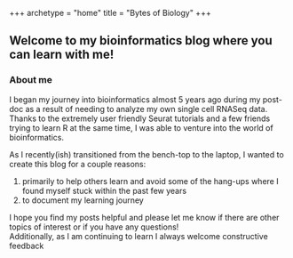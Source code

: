 +++
archetype = "home"
title = "Bytes of Biology"
+++

## Welcome to my bioinformatics blog where you can learn with me!


### About me
I began my journey into bioinformatics almost 5 years ago during my post-doc as a result of needing to analyze my own single cell RNASeq data.  Thanks to the extremely user friendly Seurat tutorials and a few friends trying to learn R at the same time, I was able to venture into the world of bioinformatics.  

As I recently(ish) transitioned from the bench-top to the laptop, I wanted to create this blog for a couple reasons:
1. primarily to help others learn and avoid some of the hang-ups where I found myself stuck within the past few years
2. to document my learning journey

I hope you find my posts helpful and please let me know if there are other topics of interest or if you have any questions!    
Additionally, as I am continuing to learn I always welcome constructive feedback
